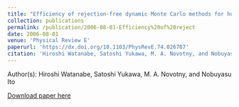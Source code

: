 ```yaml
---
title: "Efficiency of rejection-free dynamic Monte Carlo methods for homogeneous spin models, hard disk systems, and hard sphere systems."
collection: publications
permalink: /publication/2006-08-01-Efficiency%20of%20reject
date: 2006-08-01
venue: 'Physical Review E'
paperurl: 'https://dx.doi.org/10.1103/PhysRevE.74.026707'
citation: 'Hiroshi Watanabe, Satoshi Yukawa, M. A. Novotny, and Nobuyasu Ito, Efficiency of rejection-free dynamic Monte Carlo methods for homogeneous spin models, hard disk systems, and hard sphere systems., Physical Review E, <b>74</b>, 026707, (2006)'
---
```


Author(s): Hiroshi Watanabe, Satoshi Yukawa, M. A. Novotny, and Nobuyasu Ito


<a href='https://dx.doi.org/10.1103/PhysRevE.74.026707'>Download paper here</a>
